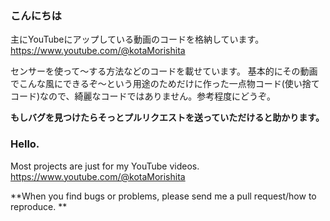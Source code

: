 ### こんにちは

主にYouTubeにアップしている動画のコードを格納しています。
https://www.youtube.com/@kotaMorishita

センサーを使って〜する方法などのコードを載せています。
基本的にその動画でこんな風にできるぞ〜という用途のためだけに作った一点物コード(使い捨てコード)なので、綺麗なコードではありません。参考程度にどうぞ。

**もしバグを見つけたらそっとプルリクエストを送っていただけると助かります。**


### Hello.

Most projects are just for my YouTube videos.
https://www.youtube.com/@kotaMorishita

**When you find bugs or problems, please send me a pull request/how to reproduce. **
